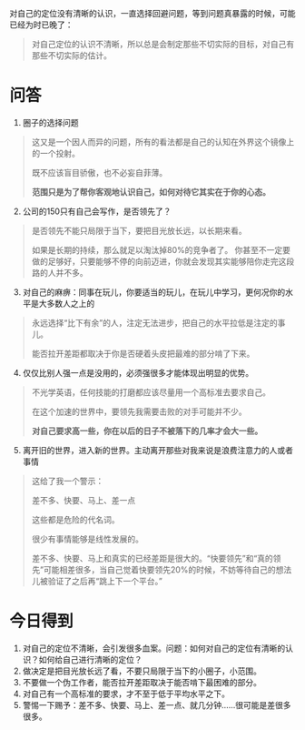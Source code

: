 对自己的定位没有清晰的认识，一直选择回避问题，等到问题真暴露的时候，可能已经为时已晚了：
> 对自己定位的认识不清晰，所以总是会制定那些不切实际的目标，对自己有那些不切实际的估计。

# 问答

1. 圈子的选择问题
> 这又是一个因人而异的问题，所有的看法都是自己的认知在外界这个镜像上的一个投射。
> 
> 既不应该盲目骄傲，也不必妄自菲薄。
> 
> **范围只是为了帮你客观地认识自己，如何对待它其实在于你的心态。**

2. 公司的150只有自己会写作，是否领先了？
> 是否领先不能只局限于当下，要把目光放长远，以长期来看。
> 
> 如果是长期的持续，那么就足以淘汰掉80%的竞争者了。
> 你甚至不一定要做的足够好，只要能够不停的向前迈进，你就会发现其实能够陪你走完这段路的人并不多。

3. 对自己的麻痹：同事在玩儿，你要适当的玩儿，在玩儿中学习，更何况你的水平是大多数人之上的
> 永远选择“比下有余”的人，注定无法进步，把自己的水平拉低是注定的事儿。
> 
> 能否拉开差距都取决于你是否硬着头皮把最难的部分啃了下来。

4. 仅仅比别人强一点是没用的，必须强很多才能体现出明显的优势。
> 不光学英语，任何技能的打磨都应该尽量用一个高标准去要求自己。
> 
> 在这个加速的世界中，要领先我需要击败的对手可能并不少。
> 
> **对自己要求高一些，你在以后的日子不被落下的几率才会大一些。**

5. 离开旧的世界，进入新的世界。主动离开那些对我来说是浪费注意力的人或者事情
> 
> 这给了我一个警示：
> 
> 差不多、快要、马上、差一点
> 
> 这些都是危险的代名词。
> 
> 很少有事情能够是线性发展的。
> 
> 差不多、快要、马上和真实的已经差距是很大的。“快要领先”和“真的领先”可能相差很多，当自己觉着快要领先20%的时候，不妨等待自己的想法儿被验证了之后再“跳上下一个平台。”

# 今日得到

1. 对自己的定位不清晰，会引发很多血案。问题：如何对自己的定位有清晰的认识？如何给自己进行清晰的定位？
2. 做决定是把目光放长远了看，不要只局限于当下的小圈子，小范围。
3. 不要做一个伪工作者，能否拉开差距取决于能否啃下最困难的部分。
4. 对自己有一个高标准的要求，才不至于低于平均水平之下。
5. 警惕一下赐予：差不多、快要、马上、差一点、就几分钟......很可能是差很多很多。



